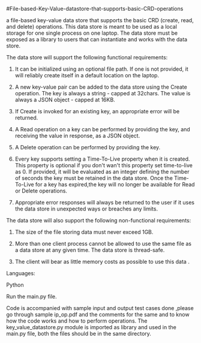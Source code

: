 #File-based-Key-Value-datastore-that-supports-basic-CRD-operations

a file-based key-value data store that supports the basic CRD (create, read, and delete) operations. This data store is meant to be used as a local storage for one single process on one laptop. The data store must be exposed as a library to users that can instantiate and works with the data store.

The data store will support the following functional requirements:

1. It can be initialized using an optional file path. If one is not provided, it will reliably create itself in a default location on the laptop. 

2. A new key-value pair can be added to the data store using the Create operation. The key is always a string - capped at 32chars. The value is always a JSON object - capped at 16KB.

3. If Create is invoked for an existing key, an appropriate error will be returned. 

4. A Read operation on a key can be performed by providing the key, and receiving the value in response, as a JSON object. 

5. A Delete operation can be performed by providing the key. 

6. Every key supports setting a Time-To-Live property when it is created. This property is optional if you don't wan't this property set time-to-live as 0. If provided, it will be evaluated as an integer defining the number of seconds the key must be retained in the data store. Once the Time-To-Live for a key has expired,the key will no longer be available for Read or Delete operations. 

7. Appropriate error responses will always be returned to the user if it uses the data store in unexpected ways or breaches any limits.


The data store will also support the following non-functional requirements:

1. The size of the file storing data must never exceed 1GB. 

2. More than one client process cannot be allowed to use the same file as a data store at any given time. The data store is thread-safe.

3. The client will bear as little memory costs as possible to use this data .


Languages:

Python

Run the main.py file.

Code is accompanied with sample input and output test cases done ,please go through sample ip_op.pdf and the comments for the same and to know how the code works and how to perform operations.
The key_value_datastore.py module is imported as library and used in the main.py file, both the files should be in the same directory.
